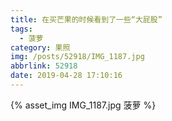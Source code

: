 ```yaml
---
title: 在买芒果的时候看到了一些“大屁股”
tags: 
  - 菠萝
category: 果照
img: /posts/52918/IMG_1187.jpg
abbrlink: 52918
date: 2019-04-28 17:10:16
---
```


{% asset_img IMG_1187.jpg 菠萝 %}